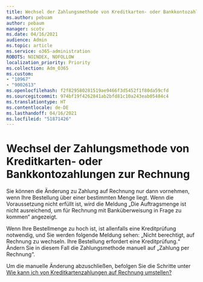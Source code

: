 ```yaml
---
title: Wechsel der Zahlungsmethode von Kreditkarten- oder Bankkontozahlungen zur Rechnung
ms.author: pebuam
author: pebaum
manager: scotv
ms.date: 04/16/2021
audience: Admin
ms.topic: article
ms.service: o365-administration
ROBOTS: NOINDEX, NOFOLLOW
localization_priority: Priority
ms.collection: Adm_O365
ms.custom:
- "10967"
- "9002613"
ms.openlocfilehash: f2f829580281519ae9466f3d5452f1f80da59cfd
ms.sourcegitcommit: 974bf19f4262841ab2bfd81c10a243eab05484c4
ms.translationtype: HT
ms.contentlocale: de-DE
ms.lasthandoff: 04/16/2021
ms.locfileid: "51871426"
---
```

# <a name="change-from-credit-card-or-bank-account-payments-to-invoice"></a>Wechsel der Zahlungsmethode von Kreditkarten- oder Bankkontozahlungen zur Rechnung

Sie können die Änderung zu Zahlung auf Rechnung nur dann vornehmen, wenn Ihre Bestellung über einer bestimmten Menge liegt. Wenn die Voraussetzung nicht erfüllt ist, wird die Meldung „Die Auftragsmenge ist nicht ausreichend, um für Rechnung mit Banküberweisung in Frage zu kommen“ angezeigt. 

Wenn Ihre Bestellmenge zu hoch ist, ist allenfalls eine Kreditprüfung notwendig, und Sie werden folgende Meldung sehen: „Nicht berechtigt, auf Rechnung zu wechseln. Ihre Bestellung erfordert eine Kreditprüfung.“ Ändern Sie in diesem Fall die Zahlungsmethode manuell auf „Zahlung per Rechnung“. 

Um die manuelle Änderung abzuschließen, befolgen Sie die Schritte unter [Wie kann ich von Kreditkartenzahlungen auf Rechnung umstellen?](https://docs.microsoft.com/alchemyinsights/how-do-i-change-from-credit-card-payments-to-invoice) 